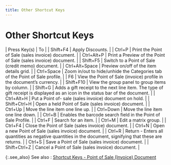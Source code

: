 ```yaml
---
title: Other Shortcut Keys
---
```


# Other Shortcut Keys


| Press Key(s) | To |
| Shift+F4 | Apply Discounts. |
| Ctrl+P | Print the Point of Sale (sales invoice) document. |
| Ctrl+Alt+P | Print a Preview of the Point of Sale (sales invoice)  document. |
| Shift+F5 | Switch to a Point of Sale (credit memo) document. |
| Ctrl+Alt+Space | Preview on/off of the item details grid. |
| Ctrl+Space | Zoom in/out to hide/unhide the Categories tab of the  Point of Sale profile. |
| F6 | View the Point of Sale (invoice) profile in the document’s  currency. |
| Shift+F10 | View the group panel to group items by column. |
| Shift+G | Adds a gift receipt to the next line item. The type  of gift receipt is displayed as an icon in the status bar of the document. |
| Ctrl+Alt+H | Put a Point of- sale (sales invoice) document on hold. |
| Shift+Ctrl+H | Open a held Point of Sale (sales invoice) document. |
| Ctrl+Up | Move the line item one line up. |
| Ctrl+Down | Move the line item one line down. |
| Ctrl+B | Enables the barcode search field in the Point of Sale  Profile. |
| Ctrl+F | Search for an item. |
| Ctrl+M | Edit a matrix group. |
| Ctrl+F4 | Close the Point of Sale (sales invoice) document. |
| Ctrl+N | Open a new Point of Sale (sales invoice) document. |
| Ctrl+R | Return - Enters all quantities as negative quantities  in the document, signifying that these are returns. |
| Ctrl+S | Save a Point of Sale (sales invoice) document. |
| Shift+Ctrl+Z | Cancel a Point of Sale (sales invoice) document. |



{:.see_also}
See also
: [Shortcut  Keys - Point of Sale (Invoice) Document]({{site.pos_baseurl}}/ui/short-cut-keys/pos-si-doc/short-cut-keys/short_cut_keys_point_of_sale_invoice_profile.html)
